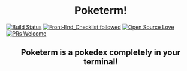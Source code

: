 <h1 align="center">Poketerm!</h1>

[![Build Status](https://travis-ci.com/NickR23/poketerm.svg?branch=master)](https://travis-ci.com/NickR23/poketerm)
[![Front‑End_Checklist followed](https://img.shields.io/badge/Front‑End_Checklist-followed-brightgreen.svg)](https://github.com/thedaviddias/Front-End-Checklist/)
[![Open Source Love](https://badges.frapsoft.com/os/v1/open-source.svg?v=103)](https://github.com/ellerbrock/open-source-badges/)
[![PRs Welcome](https://img.shields.io/badge/PRs-welcome-brightgreen.svg?style=flat-square)](http://makeapullrequest.com)

<h2 align="center">Poketerm is a pokedex completely in your terminal!</a>
